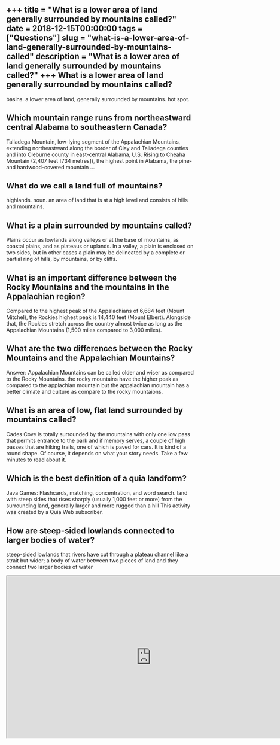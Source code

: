 +++
title = "What is a lower area of land generally surrounded by mountains called?"
date = 2018-12-15T00:00:00
tags = ["Questions"]
slug = "what-is-a-lower-area-of-land-generally-surrounded-by-mountains-called"
description = "What is a lower area of land generally surrounded by mountains called?"
+++
What is a lower area of land generally surrounded by mountains called?
----------------------------------------------------------------------

basins. a lower area of land, generally surrounded by mountains. hot spot.

Which mountain range runs from northeastward central Alabama to southeastern Canada?
------------------------------------------------------------------------------------

Talladega Mountain, low-lying segment of the Appalachian Mountains, extending northeastward along the border of Clay and Talladega counties and into Cleburne county in east-central Alabama, U.S. Rising to Cheaha Mountain (2,407 feet \[734 metres\]), the highest point in Alabama, the pine- and hardwood-covered mountain …

What do we call a land full of mountains?
-----------------------------------------

highlands. noun. an area of land that is at a high level and consists of hills and mountains.

What is a plain surrounded by mountains called?
-----------------------------------------------

Plains occur as lowlands along valleys or at the base of mountains, as coastal plains, and as plateaus or uplands. In a valley, a plain is enclosed on two sides, but in other cases a plain may be delineated by a complete or partial ring of hills, by mountains, or by cliffs.

What is an important difference between the Rocky Mountains and the mountains in the Appalachian region?
--------------------------------------------------------------------------------------------------------

Compared to the highest peak of the Appalachians of 6,684 feet (Mount Mitchel), the Rockies highest peak is 14,440 feet (Mount Elbert). Alongside that, the Rockies stretch across the country almost twice as long as the Appalachian Mountains (1,500 miles compared to 3,000 miles).

What are the two differences between the Rocky Mountains and the Appalachian Mountains?
---------------------------------------------------------------------------------------

Answer: Appalachian Mountains can be called older and wiser as compared to the Rocky Mountains. the rocky mountains have the higher peak as compared to the applachian mountain but the appalachian mountain has a better climate and culture as compare to the rocky mountaions.

What is an area of low, flat land surrounded by mountains called?
-----------------------------------------------------------------

Cades Cove is totally surrounded by the mountains with only one low pass that permits entrance to the park and if memory serves, a couple of high passes that are hiking trails, one of which is paved for cars. It is kind of a round shape. Of course, it depends on what your story needs. Take a few minutes to read about it.

Which is the best definition of a quia landform?
------------------------------------------------

Java Games: Flashcards, matching, concentration, and word search. land with steep sides that rises sharply (usually 1,000 feet or more) from the surrounding land, generally larger and more rugged than a hill This activity was created by a Quia Web subscriber.

How are steep-sided lowlands connected to larger bodies of water?
-----------------------------------------------------------------

steep-sided lowlands that rivers have cut through a plateau channel like a strait but wider; a body of water between two pieces of land and they connect two larger bodies of water

<iframe allow="accelerometer; autoplay; clipboard-write; encrypted-media; gyroscope; picture-in-picture" allowfullscreen="" class="__youtube_prefs__  epyt-is-override  no-lazyload" data-no-lazy="1" data-origheight="433" data-origwidth="770" data-skipgform_ajax_framebjll="" height="433" id="_ytid_48582" loading="lazy" src="https://www.youtube.com/embed/QLhKCr_qTJU?enablejsapi=1&autoplay=0&cc_load_policy=0&cc_lang_pref=&iv_load_policy=1&loop=0&modestbranding=0&rel=1&fs=1&playsinline=0&autohide=2&theme=dark&color=red&controls=1&" title="YouTube player" width="770"></iframe>